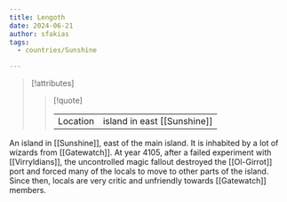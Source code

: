 ```yaml
---
title: Lengoth
date: 2024-06-21
author: sfakias
tags:
  - countries/Sunshine

---
```

> [!attributes]
> 
> > [!quote]
> >
> > | | |
> > | --- | --- |
> > | Location | island in east [[Sunshine]] |

An island in [[Sunshine]], east of the main island. It is inhabited by a lot of wizards from [[Gatewatch]]. At year 4105, after a failed experiment with [[Virryldians]], the uncontrolled magic fallout destroyed the [[Ol-Girrot]] port and forced many of the locals to move to other parts of the island. Since then, locals are very critic and unfriendly towards [[Gatewatch]] members.